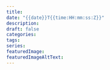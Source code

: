 ```yaml
---
title: 
date: "{{date}}T{{time:HH:mm:ss:Z}}"
description: 
draft: false
categories: 
tags: 
series: 
featuredImage: 
featuredImageAltText:
---
```

